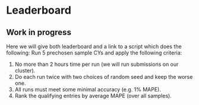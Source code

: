 # Leaderboard

## Work in progress

Here we will give both leaderboard and a link to a script which does the following:
Run 5 prechosen sample CYs and apply the following criteria:
1. No more than 2 hours time per run (we will run submissions on our cluster).
2. Do each run twice with two choices of random seed and keep the worse one.
3. All runs must meet some minimal accuracy (e.g. 1% MAPE).
4. Rank the qualifying entries by average MAPE (over all samples).
